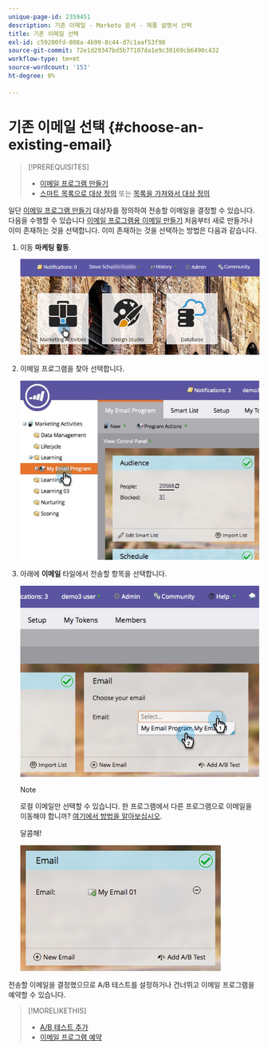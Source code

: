 ```yaml
---
unique-page-id: 2359451
description: 기존 이메일 - Marketo 문서 - 제품 설명서 선택
title: 기존 이메일 선택
exl-id: c59200fd-808a-4b99-8c44-d7c1aaf53f98
source-git-commit: 72e1d29347bd5b77107da1e9c30169cb6490c432
workflow-type: tm+mt
source-wordcount: '153'
ht-degree: 0%

---
```


# 기존 이메일 선택 {#choose-an-existing-email}

>[!PREREQUISITES]
>
>* [이메일 프로그램 만들기](/help/marketo/product-docs/email-marketing/email-programs/creating-an-email-program/create-an-email-program.md)
>* [스마트 목록으로 대상 정의](/help/marketo/product-docs/email-marketing/email-programs/managing-people-in-email-programs/define-an-audience-with-a-smart-list.md) 또는 [목록을 가져와서 대상 정의](/help/marketo/product-docs/email-marketing/email-programs/managing-people-in-email-programs/define-an-audience-by-importing-a-list.md)


일단 [이메일 프로그램 만들기](/help/marketo/product-docs/email-marketing/email-programs/creating-an-email-program/create-an-email-program.md) 대상자를 정의하여 전송할 이메일을 결정할 수 있습니다. 다음을 수행할 수 있습니다 [이메일 프로그램용 이메일 만들기](/help/marketo/product-docs/email-marketing/email-programs/email-program-actions/create-an-email-for-an-email-program.md) 처음부터 새로 만들거나 이미 존재하는 것을 선택합니다. 이미 존재하는 것을 선택하는 방법은 다음과 같습니다.

1. 이동 **마케팅 활동**.

   ![](assets/login-marketing-activities.png)

1. 이메일 프로그램을 찾아 선택합니다.

   ![](assets/selectemailprogram.jpg)

1. 아래에 **이메일** 타일에서 전송할 항목을 선택합니다.

   ![](assets/image2014-9-12-11-3a28-3a10.png)

   >[!NOTE]
   >
   >로컬 이메일만 선택할 수 있습니다. 한 프로그램에서 다른 프로그램으로 이메일을 이동해야 합니까? [여기에서 방법을 알아보십시오](/help/marketo/product-docs/email-marketing/email-programs/email-program-actions/move-an-email.md).

   달콤해!

   ![](assets/image2014-9-12-11-3a28-3a51.png)

전송할 이메일을 결정했으므로 A/B 테스트를 설정하거나 건너뛰고 이메일 프로그램을 예약할 수 있습니다.

>[!MORELIKETHIS]
>
>* [A/B 테스트 추가](/help/marketo/product-docs/email-marketing/email-programs/email-program-actions/email-test-a-b-test/add-an-a-b-test.md)
>* [이메일 프로그램 예약](/help/marketo/product-docs/email-marketing/email-programs/email-program-actions/schedule-your-email-program.md)

